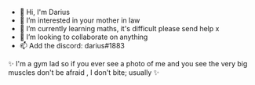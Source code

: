 - 👋 Hi, I'm Darius 
- 👀 I’m interested in your mother in law
- 🌱 I’m currently learning maths, it's difficult please send help x
- 💞️ I’m looking to collaborate on anything 
- 📫 Add the discord: darius#1883

✨ I'm a gym lad so if you ever see a photo of me and you see the very big muscles don't be afraid , I don't bite; usually ✨
<!---
yourfavouriteowo/yourfavouriteowo is a ✨ special ✨ repository because its `README.md` (this file) appears on your GitHub profile.
You can click the Preview link to take a look at your changes.
--->
